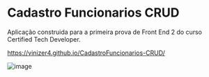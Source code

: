 # Cadastro Funcionarios CRUD

Aplicação construida para a primeira prova de Front End 2 do curso Certified Tech Developer.

https://vinizer4.github.io/CadastroFuncionarios-CRUD/

![image](https://user-images.githubusercontent.com/85684965/195229069-ceafda28-8e11-4009-a51e-f59d86100612.png)
